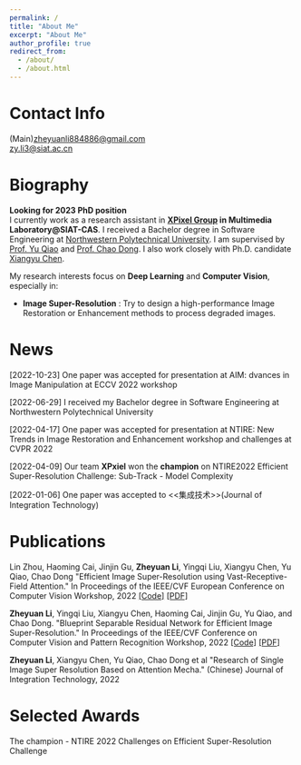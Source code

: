 ```yaml
---
permalink: /
title: "About Me"
excerpt: "About Me"
author_profile: true
redirect_from: 
  - /about/
  - /about.html
---
```

Contact Info
======
(Main)zheyuanli884886@gmail.com     
zy.li3@siat.ac.cn

Biography
======
**Looking for 2023 PhD position**  
I currently work as a research assistant in **[XPixel Group](http://xpixel.group/index.html) in Multimedia Laboratory@SIAT-CAS**.
I received a Bachelor degree in Software Engineering at 
[Northwestern Polytechnical University](https://en.nwpu.edu.cn/).
I am supervised by [Prof. Yu Qiao](http://mmlab.siat.ac.cn/yuqiao)
and [Prof. Chao Dong](http://xpixel.group/2010/01/20/chaodong.html).
I also work closely with Ph.D. candidate [Xiangyu Chen](https://chxy95.github.io/).  

My research interests focus on **Deep Learning** and **Computer Vision**, especially in:  
+ **Image Super-Resolution** : Try to design a high-performance Image Restoration or Enhancement methods to 
  process degraded images.
  



News
======
[2022-10-23] One paper was accepted for presentation at AIM: dvances in Image Manipulation at ECCV 2022 workshop

[2022-06-29] I received my Bachelor degree in Software Engineering at Northwestern Polytechnical University

[2022-04-17] One paper was accepted for presentation at NTIRE: New Trends in Image Restoration and Enhancement workshop and challenges at CVPR 2022  

[2022-04-09] Our team __XPxiel__ won the __champion__ on NTIRE2022 Efficient Super-Resolution Challenge: Sub-Track - Model Complexity  

[2022-01-06] One paper was accepted to <<集成技术>>(Journal of Integration Technology)


Publications
======
Lin Zhou, Haoming Cai, Jinjin Gu, **Zheyuan Li**, Yingqi Liu, Xiangyu Chen, Yu Qiao, Chao Dong
"Efficient Image Super-Resolution using Vast-Receptive-Field Attention."
In Proceedings of the IEEE/CVF European Conference on Computer Vision Workshop, 2022
[[Code]](https://github.com/zhoumumu/VapSR) 
[[PDF]](https://arxiv.org/abs/2210.05960)

**Zheyuan Li**, Yingqi Liu, Xiangyu Chen, Haoming Cai, Jinjin Gu, Yu Qiao, and Chao Dong. 
"Blueprint Separable Residual Network for Efficient Image Super-Resolution."
In Proceedings of the IEEE/CVF Conference on Computer Vision and Pattern Recognition Workshop, 2022
[[Code]](https://github.com/xiaom233/BSRN) 
[[PDF]](https://openaccess.thecvf.com/content/CVPR2022W/NTIRE/papers/Li_Blueprint_Separable_Residual_Network_for_Efficient_Image_Super-Resolution_CVPRW_2022_paper.pdf)

**Zheyuan Li**, Xiangyu Chen, Yu Qiao, Chao Dong et al
"Research of Single Image Super Resolution Based on Attention Mecha." (Chinese)
Journal of Integration Technology, 2022

Selected Awards
======
The champion - NTIRE 2022 Challenges on Efficient Super-Resolution Challenge